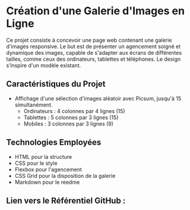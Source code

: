 # Création d'une Galerie d'Images en Ligne

Ce projet consiste à concevoir une page web contenant une galerie d'images responsive. Le but est de présenter un agencement soigné et dynamique des images, capable de s'adapter aux écrans de différentes tailles, comme ceux des ordinateurs, tablettes et téléphones. Le design s’inspire d'un modèle existant.

## Caractéristiques du Projet

- Affichage d'une sélection d'images aléatoir avec Picsum, jusqu'à 15 simultanément.
  - Ordinateurs : 4 colonnes par 4 lignes (15)
  - Tablettes : 5 colonnes par 3 lignes (15)
  - Mobiles : 3 colonnes par 3 lignes (9)

## Technologies Employées

- HTML pour la structure
- CSS pour le style
- Flexbox pour l'agencement
- CSS Grid pour la disposition de la galerie
- Markdown pour le reedme

## Lien vers le Référentiel GitHub :
